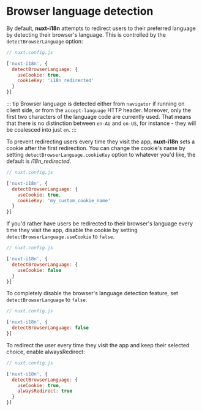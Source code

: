 # Browser language detection

By default, **nuxt-i18n** attempts to redirect users to their preferred language by detecting their browser's language. This is controlled by the `detectBrowserLanguage` option:

```js
// nuxt.config.js

['nuxt-i18n', {
  detectBrowserLanguage: {
    useCookie: true,
    cookieKey: 'i18n_redirected'
  }
}]
```

::: tip
Browser language is detected either from `navigator` if running on client side, or from the `accept-language` HTTP header. Moreover, only the first two characters of the language code are currently used. That means that there is no distinction between `en-AU` and `en-US`, for instance - they will be coalesced into just `en`.
:::

To prevent redirecting users every time they visit the app, **nuxt-i18n** sets a cookie after the first redirection. You can change the cookie's name by setting `detectBrowserLanguage.cookieKey` option to whatever you'd like, the default is _i18n_redirected_.

```js
// nuxt.config.js

['nuxt-i18n', {
  detectBrowserLanguage: {
    useCookie: true,
    cookieKey: 'my_custom_cookie_name'
  }
}]
```

If you'd rather have users be redirected to their browser's language every time they visit the app, disable the cookie by setting `detectBrowserLanguage.useCookie` to `false`.

```js
// nuxt.config.js

['nuxt-i18n', {
  detectBrowserLanguage: {
    useCookie: false
  }
}]
```

To completely disable the browser's language detection feature, set `detectBrowserLanguage` to `false`.

```js
// nuxt.config.js

['nuxt-i18n', {
  detectBrowserLanguage: false
}]
```

To redirect the user every time they visit the app and keep their selected choice, enable alwaysRedirect:

```js
// nuxt.config.js

['nuxt-i18n', {
  detectBrowserLanguage: {
    useCookie: true,
    alwaysRedirect: true
  }
}]
```
